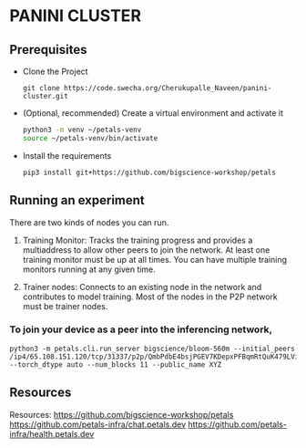 # PANINI CLUSTER

## Prerequisites

- Clone the Project 
  ```
  git clone https://code.swecha.org/Cherukupalle_Naveen/panini-cluster.git
  ```

- (Optional, recommended) Create a virtual environment and activate it

  ``` sh
  python3 -m venv ~/petals-venv
  source ~/petals-venv/bin/activate
  ```

- Install the requirements
  ```
  pip3 install git+https://github.com/bigscience-workshop/petals
  ```


## Running an experiment

There are two kinds of nodes you can run.

1. Training Monitor: Tracks the training progress and provides a multiaddress to allow other peers to join the network. At least one training monitor must be up at all times. You can have multiple training monitors running at any given time.

2. Trainer nodes: Connects to an existing node in the network and contributes to model training. Most of the nodes in the P2P network must be trainer nodes.

### To join your device as a peer into the inferencing network,
```
python3 -m petals.cli.run_server bigscience/bloom-560m --initial_peers /ip4/65.108.151.120/tcp/31337/p2p/QmbPdbE4bsjPGEV7KDepxPFBqmRtQuK479LVi8qvB8seL1 --torch_dtype auto --num_blocks 11 --public_name XYZ
```



## Resources
Resources:
https://github.com/bigscience-workshop/petals
https://github.com/petals-infra/chat.petals.dev
https://github.com/petals-infra/health.petals.dev